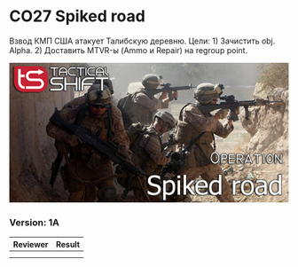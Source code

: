﻿# CO27 Spiked road
Взвод КМП США атакует Талибскую деревню. Цели: 1) Зачистить obj. Alpha. 2) Доставить MTVR-ы (Ammo и Repair) на regroup point.

<img src='https://raw.githubusercontent.com/rempopo/CO27_Spiked_road.Kunduz/master/overview.jpg' />	

### Version: 1A


| Reviewer | Result |
| ------------ | ------------- |
| | |
| | |

